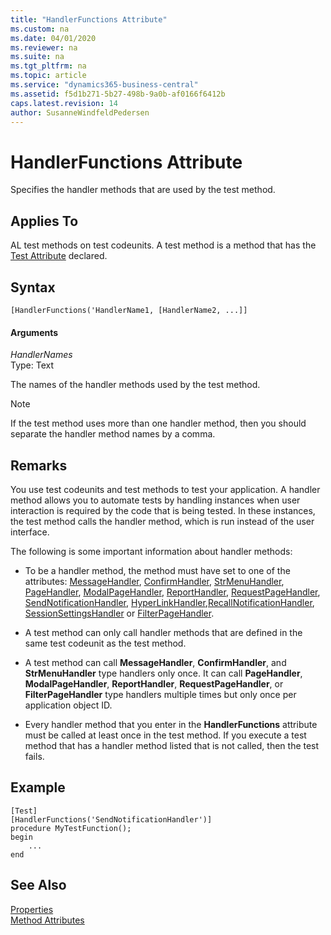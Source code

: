```yaml
---
title: "HandlerFunctions Attribute"
ms.custom: na
ms.date: 04/01/2020
ms.reviewer: na
ms.suite: na
ms.tgt_pltfrm: na
ms.topic: article
ms.service: "dynamics365-business-central"
ms.assetid: f5d1b271-5b27-498b-9a0b-af0166f6412b
caps.latest.revision: 14
author: SusanneWindfeldPedersen
---
```


 # HandlerFunctions Attribute
Specifies the handler methods that are used by the test method.  
  
## Applies To  
AL test methods on test codeunits. A test method is a method that has the [Test Attribute](devenv-test-attribute.md) declared. 

## Syntax
```
[HandlerFunctions('HandlerName1, [HandlerName2, ...]]
```

#### Arguments  
*HandlerNames*  
Type: Text  
  
The names of the handler methods used by the test method.
  
> [!NOTE]  
>  If the test method uses more than one handler method, then you should separate the handler method names by a comma.  
  
## Remarks  
You use test codeunits and test methods to test your application. A handler method allows you to automate tests by handling instances when user interaction is required by the code that is being tested. In these instances, the test method calls the handler method, which is run instead of the user interface.  
  
The following is some important information about handler methods:  
  
-   To be a handler method, the method must have set to one of the attributes: [MessageHandler](devenv-messagehandler-attribute.md), [ConfirmHandler](devenv-confirmhandler-attribute.md), [StrMenuHandler](devenv-strmenuhandler-attribute.md), [PageHandler](devenv-pagehandler-attribute.md), [ModalPageHandler](devenv-modalpagehandler-attribute.md), [ReportHandler](devenv-reporthandler-attribute.md), [RequestPageHandler](devenv-requestpagehandler-attribute.md), [SendNotificationHandler](devenv-sendnotificationhandler-attribute.md), [HyperLinkHandler](devenv-hyperlinkhandler-attribute.md),[RecallNotificationHandler](devenv-recallnotificationhandler-attribute.md), [SessionSettingsHandler](devenv-sessionsettingshandler-attribute.md) or [FilterPageHandler](devenv-filterpagehandler-attribute.md).  
  
-   A test method can only call handler methods that are defined in the same test codeunit as the test method.  
  
-   A test method can call **MessageHandler**, **ConfirmHandler**, and **StrMenuHandler** type handlers only once. It can call **PageHandler**, **ModalPageHandler**, **ReportHandler**, **RequestPageHandler**, or **FilterPageHandler** type handlers multiple times but only once per application object ID.  
  
-   Every handler method that you enter in the **HandlerFunctions** attribute must be called at least once in the test method. If you execute a test method that has a handler method listed that is not called, then the test fails.  
  
<!-- For more information, see [Testing the Application](Testing-the-Application.md) and [How to: Create Handler Methods](../methods/devenv-How-to-Create-Handler-Methods.md).  
-->

## Example
```
[Test]
[HandlerFunctions('SendNotificationHandler')]
procedure MyTestFunction();
begin
    ...
end
```

## See Also  
[Properties](../properties/devenv-properties.md)  
[Method Attributes](devenv-method-attributes.md)  
<!-- 
[Testing the Application](Testing-the-Application.md)   
[How to: Create Test Codeunits and Test Methods](../methods/devenv-How-to-Create-Test-Codeunits-and-Test-Methods.md)  [How to: Create Handler Methods](../methods/devenv-How-to-Create-Handler-Methods.md)   
[Walkthrough: Testing Purchase Invoice Discounts](Walkthrough-Testing-Purchase-Invoice-Discounts.md) 
-->
